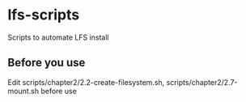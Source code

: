 # lfs-scripts

Scripts to automate LFS install

## Before you use

Edit scripts/chapter2/2.2-create-filesystem.sh, scripts/chapter2/2.7-mount.sh before use
